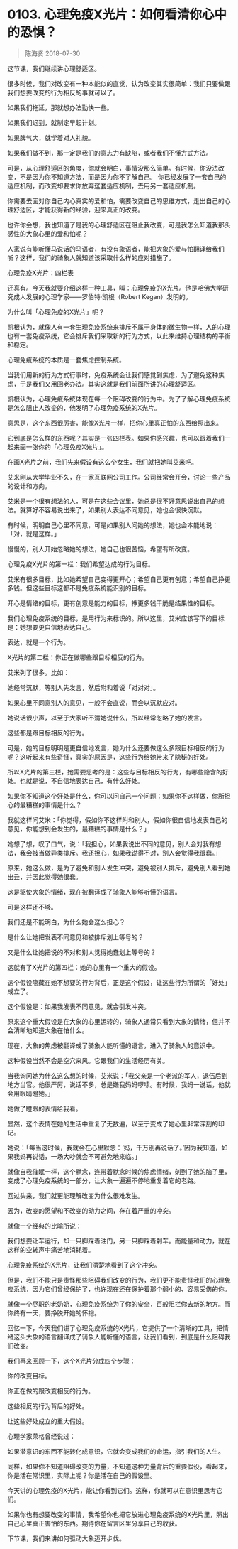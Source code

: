 # 0103. 心理免疫X光片：如何看清你心中的恐惧？

> 陈海贤
2018-07-30

这节课，我们继续讲心理舒适区。

很多时候，我们对改变有一种本能似的直觉，认为改变其实很简单：我们只要做跟我们想要改变的行为相反的事就可以了。

如果我们拖延，那就想办法勤快一些。

如果我们迟到，就制定早起计划。

如果脾气大，就学着对人礼貌。

如果我们做不到，那一定是我们的意志力有缺陷，或者我们不懂方式方法。

可是，从心理舒适区的角度，你就会明白，事情没那么简单。有时候，你没法改变，不是因为你不知道方法，而是因为你不了解自己。
你已经发展了一套自己的适应机制，而改变却要求你放弃这套适应机制，去用另一套适应机制。

你需要去面对你自己内心真实的爱和怕，需要改变自己的思维方式，走出自己的心理舒适区，才能获得新的经验，迎来真正的改变。

也许你会想，我也知道了是我的心理舒适区在阻止我改变，可是我怎么知道我那头感性的大象心里的爱和怕呢？

人家说有能听懂马说话的马语者，有没有象语者，能把大象的爱与怕翻译给我们听？这样，我们的骑象人就知道该采取什么样的应对措施了。

心理免疫X光片：四栏表

还真有。今天我就要介绍这样一种工具，叫：心理免疫的X光片。他是哈佛大学研究成人发展的心理学家——罗伯特·凯根（Robert Kegan）发明的。

为什么叫「心理免疫的X光片」呢？

凯根认为，就像人有一套生理免疫系统来排斥不属于身体的微生物一样，人的心理也有一套免疫系统，它会排斥我们采取新的行为方式，以此来维持心理结构的平衡和稳定。

心理免疫系统的本质是一套焦虑控制系统。

当我们用新的行为方式行事时，免疫系统会让我们感觉到焦虑，为了避免这种焦虑，于是我们又用回老办法。其实这就是我们前面所讲的心理舒适区。

凯根认为，心理免疫系统体现在每一个阻碍改变的行为中。为了了解心理免疫系统是怎么阻止人改变的，他发明了心理免疫系统的X光片。

意思是，这个东西很厉害，能像X光片一样，把你心里真正怕的东西给照出来。

它到底是怎么样的东西呢？其实是一张四栏表。如果你感兴趣，也可以跟着我们一起来画一张你的「心理免疫X光片」。

在画X光片之前，我们先来假设有这么个女生，我们就把她叫艾米吧。

艾米刚从大学毕业不久，在一家互联网公司工作。公司经常会开会，讨论一些产品的设计和方向。

艾米是一个很有想法的人，可是在这些会议里，她总是很不好意思说出自己的想法。就算好不容易说出来了，如果别人表达不同意见，她也会很快沉默。

有时候，明明自己心里不同意，可是如果别人问她的想法，她也会本能地说：「对，就是这样。」

慢慢的，别人开始忽略她的想法，她自己也很苦恼，希望有所改变。

心理免疫X光片的第一栏：我们希望达成的行为目标。

艾米有很多目标，比如她希望自己变得更开心；希望自己更有创意；希望自己挣更多钱。但这些目标这都不是免疫系统能识别的目标。

开心是情绪的目标，更有创意是能力的目标，挣更多钱干脆是结果性的目标。

我们心理免疫系统的目标，是用行为来标识的。所以这里，艾米应该写下的目标是：她想要更自信地表达自己。

表达，就是一个行为。

X光片的第二栏：你正在做哪些跟目标相反的行为。

艾米列了很多。比如：

她经常沉默，等别人先发言，然后附和着说「对对对」。

如果心里不同意别人的意见，一般不会直说，而会以沉默应对。

她说话很小声，以至于大家听不清她说什么，所以经常忽略了她的发言。

这些都是跟目标相反的行为。

可是，她的目标明明是更自信地发言，她为什么还要做这么多跟目标相反的行为呢？这听起来有些奇怪，真实的原因是，这些行为给她带来了隐秘的好处。

所以X光片的第三栏，她需要思考的是：这些与目标相反的行为，有哪些隐含的好处。也就是说，不自信地表达自己，有什么好处。

如果你不知道这个好处是什么，你可以问自己一个问题：如果你不这样做，你所担心的最糟糕的事情是什么？

我就这样问艾米：「你觉得，假如你不这样附和别人，假如你很自信地发表自己的意见，你能想到会发生的，最糟糕的事情是什么？」

她想了想，叹了口气，说：「我担心，如果我说出不同的意见，别人会对我有想法，我会被当做异类排斥。我还担心，如果我说得不对，别人会觉得我很蠢。」

原来，她这么做，是为了避免和别人发生冲突，避免被别人排斥，避免别人看到她出丑，并因此觉得她很蠢。

这是驱使大象的情绪，现在被翻译成了骑象人能够听懂的语言。

可是这样还不够。

我们还是不能明白，为什么她会这么担心？

是什么让她把发表不同意见和被排斥划上等号的？

又是什么让她把说的不对和别人觉得她蠢划上等号的？

这就有了X光片的第四栏：她的心里有一个重大的假设。

这个假设隐藏在她不想要的行为背后，正是这个假设，让这些行为所谓的「好处」成立了。

这个假设是：如果我发表不同意见，就会引发冲突。

原来这个重大假设是在大象的心里运转的，骑象人通常只看到大象的情绪，但并不会清晰地知道大象在怕什么。

现在，大象的焦虑被翻译成了骑象人能听懂的语言，进入了骑象人的意识中。

这种假设当然不会是空穴来风。它跟我们的生活经历有关。

当我询问她为什么这么想的时候，艾米说：「我父亲是一个老派的军人，退伍后到地方当官。他很严厉，说话不多，总是嫌我妈妈啰嗦。有时候，我妈一说话，他就会用眼睛瞪她。」

她做了瞪眼的表情给我看。

显然，这个表情在她的生活中重复了无数遍，以至于变成了她心里非常深刻的印记。

她说：「每当这时候，我就会在心里默念：‘妈，千万别再说话了。’因为我知道，如果我妈再说话，一场大吵就会不可避免地来临。」

就像自我催眠一样，这个默念，连带着默念时候的焦虑情绪，刻到了她的脑子里，变成了心理免疫系统的一部分，让大象一遍遍不停地重复着它的老路。

回过头来，我们就更能理解改变为什么很难发生。

因为，改变的愿望和不改变的动力之间，存在着严重的冲突。

就像一个经典的比喻所说：

我们想要让车运行，却一只脚踩着油门，另一只脚踩着刹车。而能量和动力，就在这样的空转声中痛苦地消耗着。

心理免疫系统的X光片，让我们清楚地看到了这个冲突。

但是，我们不能只是责怪那些阻碍我们改变的行为，我们更不能责怪我们的心理免疫系统，因为它们曾经保护了，也许现在还在保护着那个弱小的、容易受伤的你。

就像一个尽职的老奶奶，心理免疫系统为了你的安全，百般阻拦你去新的地方。而你终有一天，要挣脱开她的怀抱。

回忆一下，今天我们讲了心理免疫系统的X光片，它提供了一个清晰的工具，把情绪这头大象的语言翻译成了骑象人能听懂的语言，让我们看到，到底是什么阻碍我们改变。

我们再来回顾一下，这个X光片分成四个步骤：

你的改变目标。

你正在做的跟改变相反的行为。

这些相反的行为背后的好处。

让这些好处成立的重大假设。

心理学家荣格曾经说过：

如果潜意识的东西不能转化成意识，它就会变成我们的命运，指引我们的人生。

同样，如果你不知道阻碍改变的力量，不知道这种力量背后的重要假设，看起来，你是活在常识里，实际上呢？你是活在自己的假设里。

今天讲的心理免疫的X光片，能让你看到它们。这样，你就可以在意识里思考它们。

如果你也有想要改变的事情，我希望你也把它放进心理免疫系统的X光片里，照出自己心里真正害怕的东西。期待你在留言区里分享自己的收获。

下节课，我们来讲如何驱动大象迈开步伐。


